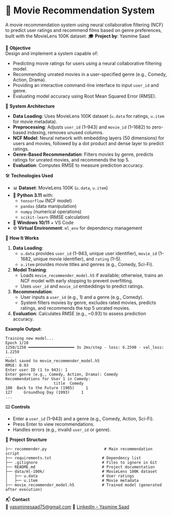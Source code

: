 # 🤖 Movie Recommendation System 
A movie recommendation system using neural collaborative filtering (NCF) to predict user ratings and recommend films based on genre preferences, built with the MovieLens 100K dataset. 
🎓 **Project by**: Yasmine Saad  

🎯 **Objective**  
Design and implement a system capable of:  
- Predicting movie ratings for users using a neural collaborative filtering model.  
- Recommending unrated movies in a user-specified genre (e.g., Comedy, Action, Drama).  
- Providing an interactive command-line interface to input `user_id` and genre.  
- Evaluating model accuracy using Root Mean Squared Error (RMSE).  

🧠 **System Architecture**  
- **Data Loading**: Uses MovieLens 100K dataset (`u.data` for ratings, `u.item` for movie metadata).  
- **Preprocessing**: Adjusts `user_id` (1–943) and `movie_id` (1–1682) to zero-based indexing, removes unused columns.  
- **NCF Model**: Neural network with embedding layers (50 dimensions) for users and movies, followed by a dot product and dense layer to predict ratings.  
- **Genre-Based Recommendation**: Filters movies by genre, predicts ratings for unrated movies, and recommends the top 5.  
- **Evaluation**: Computes RMSE to measure prediction accuracy.  

🛠️ **Technologies Used**  
- 📊 **Dataset**: MovieLens 100K (`u.data`, `u.item`)  
- 🧠 **Python 3.11** with:  
  - `tensorflow` (NCF model)  
  - `pandas` (data manipulation)  
  - `numpy` (numerical operations)  
  - `scikit-learn` (RMSE calculation)  
- 🧰 **Windows 10/11** + VS Code  
- ⚙️ **Virtual Environment**: `ml_env` for dependency management  

🚦 **How It Works**  
1. **Data Loading**:  
   - `u.data` provides `user_id` (1–943, unique user identifier), `movie_id` (1–1682, unique movie identifier), and `rating` (1–5).  
   - `u.item` provides movie titles and genres (e.g., Comedy, Sci-Fi).  
2. **Model Training**:  
   - Loads `movie_recommender_model.h5` if available; otherwise, trains an NCF model with early stopping to prevent overfitting.  
   - Uses `user_id` and `movie_id` embeddings to predict ratings.  
3. **Recommendation**:  
   - User inputs a `user_id` (e.g., 1) and a genre (e.g., Comedy).  
   - System filters movies by genre, excludes rated movies, predicts ratings, and recommends the top 5 unrated movies.  
4. **Evaluation**: Calculates RMSE (e.g., ~0.93) to assess prediction accuracy.  

**Example Output**:  
```plaintext
Training new model...
Epoch 1/10
1250/1250 ━━━━━━━━━━━━━━━━━━━━ 3s 2ms/step - loss: 6.2590 - val_loss: 1.2259
...
Model saved to movie_recommender_model.h5
RMSE: 0.93
Enter user ID (1 to 943): 1
Enter genre (e.g., Comedy, Action, Drama): Comedy
Recommendations for User 1 in Comedy:
                     title  Comedy
100  Back to the Future (1985)     1
127     Groundhog Day (1993)     1
...
```

⌨️ **Controls**  
- Enter a `user_id` (1–943) and a genre (e.g., Comedy, Action, Sci-Fi).  
- Press Enter to view recommendations.  
- Handles errors (e.g., invalid `user_id` or genre).  


📁 **Project Structure**  
```
├── recommender.py                         # Main recommendation script
├── requirements.txt                      # Dependency list
├── .gitignore                            # Files to ignore in Git
├── README.md                             # Project documentation
├── data/ml-100k/                         # MovieLens 100K dataset
│   ├── u.data                            # User ratings
│   ├── u.item                            # Movie metadata
├── movie_recommender_model.h5            # Trained model (generated after execution)
```


📬 **Contact**  
📧 yassminesaad75@gmail.com 
🔗 [LinkedIn – Yasmine Saad](https://www.linkedin.com/in/yasmine-saad-397749278/)  

